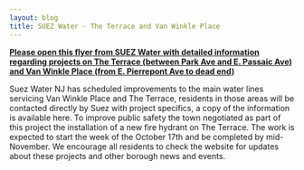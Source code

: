 ```yaml
---
layout: blog
title: SUEZ Water - The Terrace and Van Winkle Place
---
```


[**Please open this flyer from SUEZ Water with detailed information regarding projects on The Terrace (between Park Ave and E. Passaic Ave) and
Van Winkle Place (from E. Pierrepont Ave to dead end)**](https://storage.googleapis.com/static.rutherford-nj.com/borough-clerk/posts/Customer%20Notification%20Letter%20-The%20Terrace%20and%20Van%20Winkle%20Rutherford%20FINAL.pdf)

Suez Water NJ has scheduled improvements to the main water lines servicing Van Winkle Place and The Terrace, residents in those areas will be contacted directly by Suez with project specifics, a copy of the information is available here. To improve public safety the town negotiated as part of this project the installation of a new fire hydrant on The Terrace.  The work is expected to start the week of the October 17th and be completed by mid-November. 
We encourage all residents to check the website for updates about these projects and other borough news and events.  
